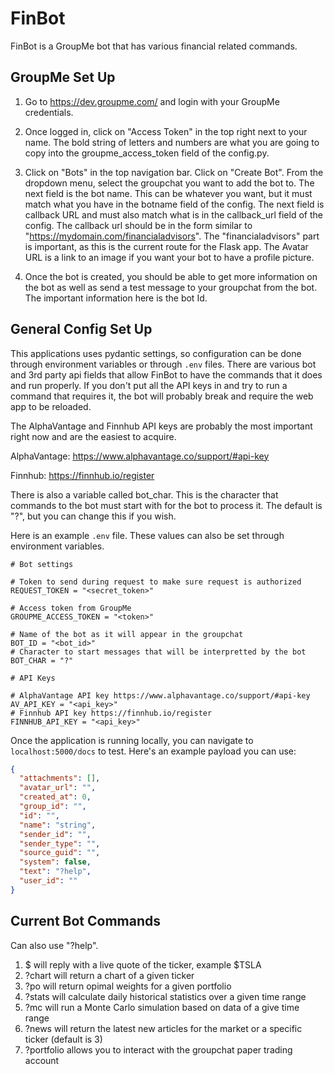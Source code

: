 # FinBot
FinBot is a GroupMe bot that has various financial related commands.

## GroupMe Set Up

1. Go to https://dev.groupme.com/ and login with your GroupMe credentials.

2. Once logged in, click on "Access Token" in the top right next to your name. The bold string of letters and numbers are what you are going to copy into the groupme_access_token field of the config.py. 

3. Click on "Bots" in the top navigation bar. Click on "Create Bot". From the dropdown menu, select the groupchat you want to add the bot to. The next field is the bot name. This can be whatever you want, but it must match what you have in the botname field of the config. The next field is callback URL and must also match what is in the callback_url field of the config. The callback url should be in the form similar to "https://mydomain.com/financialadvisors". The "financialadvisors" part is important, as this is the current route for the Flask app. The Avatar URL is a link to an image if you want your bot to have a profile picture.

4. Once the bot is created, you should be able to get more information on the bot as well as send a test message to your groupchat from the bot. The important information here is the bot Id.

## General Config Set Up
This applications uses pydantic settings, so configuration can be done through environment variables or through `.env` files. There are various bot and 3rd party api fields that allow FinBot to have the commands that it does and run properly. If you don't put all the API keys in and try to run a command that requires it, the bot will probably break and require the web app to be reloaded.

The AlphaVantage and Finnhub API keys are probably the most important right now and are the easiest to acquire.

AlphaVantage: https://www.alphavantage.co/support/#api-key

Finnhub: https://finnhub.io/register

There is also a variable called bot_char. This is the character that commands to the bot must start with for the bot to process it. The default is "?", but you can change this if you wish. 

Here is an example `.env` file. These values can also be set through environment variables.
```
# Bot settings

# Token to send during request to make sure request is authorized
REQUEST_TOKEN = "<secret_token>"

# Access token from GroupMe
GROUPME_ACCESS_TOKEN = "<token>"  

# Name of the bot as it will appear in the groupchat
BOT_ID = "<bot_id>"
# Character to start messages that will be interpretted by the bot
BOT_CHAR = "?"

# API Keys

# AlphaVantage API key https://www.alphavantage.co/support/#api-key
AV_API_KEY = "<api_key>"
# Finnhub API key https://finnhub.io/register
FINNHUB_API_KEY = "<api_key>"

```

Once the application is running locally, you can navigate to `localhost:5000/docs` to test. Here's an example payload you can use:
```json
{
  "attachments": [],
  "avatar_url": "",
  "created_at": 0,
  "group_id": "",
  "id": "",
  "name": "string",
  "sender_id": "",
  "sender_type": "",
  "source_guid": "",
  "system": false,
  "text": "?help",
  "user_id": ""
}
```



## Current Bot Commands
Can also use "?help".

1. $<ticker> will reply with a live quote of the ticker, example $TSLA
2. ?chart will return a chart of a given ticker
3. ?po will return opimal weights for a given portfolio
4. ?stats will calculate daily historical statistics over a given time range
5. ?mc will run a Monte Carlo simulation based on data of a give time range
6. ?news will return the latest new articles for the market or a specific ticker (default is 3)
7. ?portfolio allows you to interact with the groupchat paper trading account


